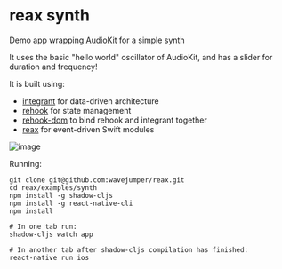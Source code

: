 # reax synth 

Demo app wrapping [AudioKit](https://github.com/AudioKit/AudioKit) for a simple synth

It uses the basic "hello world" oscillator of AudioKit, and has a slider for duration and frequency!

It is built using:

* [integrant](https://github.com/weavejester/integrant) for data-driven architecture
* [rehook](https://github.com/wavejumper/rehook) for state management
* [rehook-dom](https://github.com/wavejumper/rehook-dom) to bind rehook and integrant together
* [reax](https://github.com/wavejumper/reax) for event-driven Swift modules


![image](https://i.imgur.com/EDZL9C4.png)


Running:

```
git clone git@github.com:wavejumper/reax.git
cd reax/examples/synth
npm install -g shadow-cljs
npm install -g react-native-cli
npm install

# In one tab run:
shadow-cljs watch app

# In another tab after shadow-cljs compilation has finished:
react-native run ios
```
